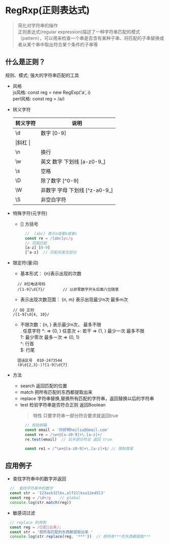 # RegRxp(正则表达式)  

> 简化对字符串的操作  
正则表达式(regular expression)描述了一种字符串匹配的模式（pattern），可以用来检查一个串是否含有某种子串、将匹配的子串替换或者从某个串中取出符合某个条件的子串等

## 什么是正则？  

规则、模式; 强大的字符串匹配的工具  

- 风格  
  js风格: const reg = new RegExp('a', i)  
  perl风格: const reg = /a/i  

- 转义字符  

  |    转义字符    | 说明 |  
  | ---------- | --- |  
  | \d |  数字 [0-9]|  
  |\\|斜杠 \|  
  |\n|换行 |  
  |\w|英文 数字 下划线 [a-z0-9_]|  
  |\s|空格|  
  |\D|除了数字 [^0-9]|
  |\W|非数字 字母 下划线 [^z-a0-9_]|  
  |\S|非空白字符|


- 特殊字符(元字符)  

  - [] 方括号   

    ```js
      //  [abc] 表示a或者b或者c 
      const re = /[abc]pc/g
      // 范围匹配
      [a-z] [0-9] 
      [^a-z]  // 匹配非英文部分  
    ```

- 限定符(量词)  
  - 基本形式： {n}表示出现的次数  
  ```
    // 8位电话号码  
    /[1-9]\d{7}/        // 以非零数字开头后面八位随意
  ```
  - 表示出现次数范围： {n, m}  表示出现最少n次 最多m次  
  ```
  // QQ 正则
  /[1-9]\d{4, 10}/
  ```  
  - 不限次数：{n, } 表示最少n次， 最多不限  
  . 任意字符
  *:  => {0, } 任意次
  +: 若干 => {1, } 最少一次 最多不限   
  ?: 最少零次 最多一次 => {0, 1}    
  ^: 行首  
  $: 行尾  
  ```
    固话区号  010-2473544
    (0\d{2,3}-)?[1-9]\d{7}
  ```
- 方法  

  - search  返回匹配的位置
  - match 把所有匹配的东西都提取出来  
  - replace 字符串替换,替换所有匹配的字符串，返回替换以后的字符串  
  - test   检验字符串是否符合正则 返回Boolean 
    > 特性 只要字符串一部分符合要求就返回true
    ```js
      // 校验邮箱
      const email = '你好啊heiliu@Gmail.com'
      const re = /\w+@[a-z0-9]+\.[a-z]+/
      re.test(email)  // 后半部分符合 返回 true  

      const re1 = /^\w+@[a-z0-9]+\.[a-z]+$/ // 限制首尾
    ```

## 应用例子  

- 查找字符串中的数字并返回  
```js
  //  查找字符串中的数字  
  const str = '123ask32lks,alf21lksa12e45l3'
  const reg = /\d+/g    // global
  console.log(str.match(reg))
```  
- 敏感词过滤  
```js
  // replace 的用例
  const reg = /匹配|出来/;
  const str = '把所有匹配的东西都提取出来 '
  console.log(str.replace(reg, '***'))  // 把所有***的东西都提取***
```